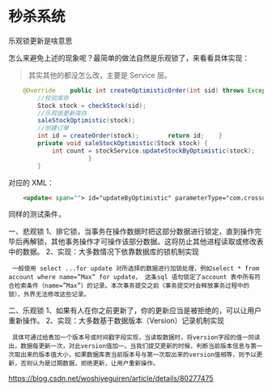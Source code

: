 # 秒杀系统

[秒杀设计]: https://juejin.cn/post/6844903871500795912

乐观锁更新是啥意思

怎么来避免上述的现象呢？最简单的做法自然是乐观锁了，来看看具体实现：

> 其实其他的都没怎么改，主要是 Service 层。

```java
    @Override    public int createOptimisticOrder(int sid) throws Exception {    
        //校验库存        
        Stock stock = checkStock(sid);        
        //乐观锁更新库存       
        saleStockOptimistic(stock);       
        //创建订单     
        int id = createOrder(stock);        return id;    }    
        private void saleStockOptimistic(Stock stock) {       
            int count = stockService.updateStockByOptimistic(stock);        if (count == 0){            throw new RuntimeException("并发更新库存失败") ;        
                      }   
        }

```

对应的 XML：

```xml
    <update< span=""> id="updateByOptimistic" parameterType="com.crossoverJie.seconds.kill.pojo.Stock">        update stock                    sale = sale + 1,            version = version + 1,                WHERE id = #{id,jdbcType=INTEGER}        AND version = #{version,jdbcType=INTEGER}

```

同样的测试条件，





一、悲观锁
    1、排它锁，当事务在操作数据时把这部分数据进行锁定，直到操作完毕后再解锁，其他事务操作才可操作该部分数据。这将防止其他进程读取或修改表中的数据。
    2、实现：大多数情况下依靠数据库的锁机制实现

     一般使用 select ...for update 对所选择的数据进行加锁处理，例如select * from account where name=”Max” for update， 这条sql 语句锁定了account 表中所有符合检索条件（name=”Max”）的记录。本次事务提交之前（事务提交时会释放事务过程中的锁），外界无法修改这些记录。

二、乐观锁
    1、如果有人在你之前更新了，你的更新应当是被拒绝的，可以让用户重新操作。
    2、实现：大多数基于数据版本（Version）记录机制实现

     具体可通过给表加一个版本号或时间戳字段实现，当读取数据时，将version字段的值一同读出，数据每更新一次，对此version值加一。当我们提交更新的时候，判断当前版本信息与第一次取出来的版本值大小，如果数据库表当前版本号与第一次取出来的version值相等，则予以更新，否则认为是过期数据，拒绝更新，让用户重新操作。




https://blog.csdn.net/woshiyeguiren/article/details/80277475